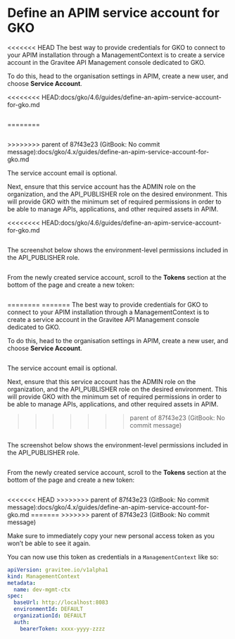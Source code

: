 # Define an APIM service account for GKO

<<<<<<< HEAD
The best way to provide credentials for GKO to connect to your APIM installation through a ManagementContext is to create a service account in the Gravitee API Management console dedicated to GKO.

To do this, head to the organisation settings in APIM, create a new user, and choose **Service Account**.

<<<<<<<< HEAD:docs/gko/4.6/guides/define-an-apim-service-account-for-gko.md
<figure><img src="../../4.4/.gitbook/assets/image (6) (1).png" alt=""><figcaption></figcaption></figure>
========
<figure><img src="../.gitbook/assets/image (6).png" alt=""><figcaption></figcaption></figure>
>>>>>>>> parent of 87f43e23 (GitBook: No commit message):docs/gko/4.x/guides/define-an-apim-service-account-for-gko.md

The service account email is optional.

Next, ensure that this service account has the ADMIN role on the organization, and the API\_PUBLISHER role on the desired environment. This will provide GKO with the minimum set of required permissions in order to be able to manage APIs, applications, and other required assets in APIM.

<<<<<<<< HEAD:docs/gko/4.6/guides/define-an-apim-service-account-for-gko.md
<figure><img src="../../4.4/.gitbook/assets/image (15) (1).png" alt=""><figcaption></figcaption></figure>

The screenshot below shows the environment-level permissions included in the API\_PUBLISHER role.

<figure><img src="../../4.4/.gitbook/assets/image (5) (1).png" alt=""><figcaption></figcaption></figure>

From the newly created service account, scroll to the **Tokens** section at the bottom of the page and create a new token:

<figure><img src="../../4.4/.gitbook/assets/image (7) (1).png" alt=""><figcaption></figcaption></figure>
========
=======
The best way to provide credentials for GKO to connect to your APIM installation through a ManagementContext is to create a service account in the Gravitee API Management console dedicated to GKO.&#x20;

To do this, head to the organisation settings in APIM, create a new user, and choose **Service Account**.

<figure><img src="../.gitbook/assets/image (6).png" alt=""><figcaption></figcaption></figure>

The service account email is optional.&#x20;

Next, ensure that this service account has the ADMIN role on the organization, and the API\_PUBLISHER role on the desired environment. This will provide GKO with the minimum set of required permissions in order to be able to manage APIs, applications, and other required assets in APIM.

>>>>>>> parent of 87f43e23 (GitBook: No commit message)
<figure><img src="../.gitbook/assets/image (15).png" alt=""><figcaption></figcaption></figure>

The screenshot below shows the environment-level permissions included in the API\_PUBLISHER role.

<figure><img src="../.gitbook/assets/image (5).png" alt=""><figcaption></figcaption></figure>

From the newly created service account, scroll to the **Tokens** section at the bottom of the page and create a new token:

<figure><img src="../.gitbook/assets/image (7).png" alt=""><figcaption></figcaption></figure>
<<<<<<< HEAD
>>>>>>>> parent of 87f43e23 (GitBook: No commit message):docs/gko/4.x/guides/define-an-apim-service-account-for-gko.md
=======
>>>>>>> parent of 87f43e23 (GitBook: No commit message)

Make sure to immediately copy your new personal access token as you won’t be able to see it again.

You can now use this token as credentials in a `ManagementContext` like so:

```yaml
apiVersion: gravitee.io/v1alpha1
kind: ManagementContext
metadata:
  name: dev-mgmt-ctx
spec:
  baseUrl: http://localhost:8083
  environmentId: DEFAULT
  organizationId: DEFAULT
  auth:
    bearerToken: xxxx-yyyy-zzzz
```
